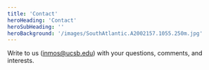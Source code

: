 ```yaml
---
title: 'Contact'
heroHeading: 'Contact'
heroSubHeading: ''
heroBackground: '/images/SouthAtlantic.A2002157.1055.250m.jpg'
---
```


Write to us (inmos@ucsb.edu) with your questions, comments, and interests.

<!-- next step: make email as url -->


<!--  {{< form-contact action="https://formspree.io/f/mpznyozb"  >}} -->


<!-- in the future, consider a web Contact Form similar to https://datawaveproject.github.io/contact/ -->
